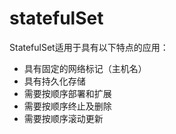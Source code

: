 # statefulSet
StatefulSet适用于具有以下特点的应用：
* 具有固定的网络标记（主机名）
* 具有持久化存储
* 需要按顺序部署和扩展
* 需要按顺序终止及删除
* 需要按顺序滚动更新
